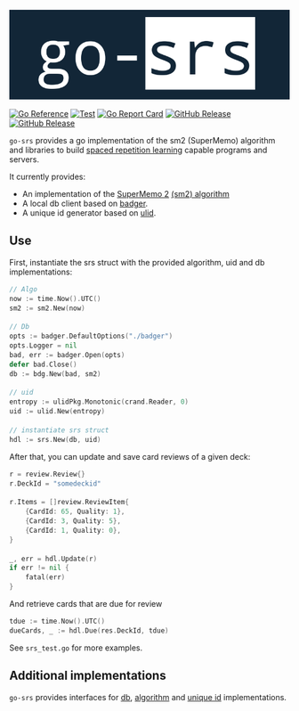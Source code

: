 <p align="center"><img alt="go-srs" src="logo.png"/></p>

[![Go Reference](https://pkg.go.dev/badge/github.com/revelaction/go-srs)](https://pkg.go.dev/github.com/revelaction/go-srs)
[![Test](https://github.com/revelaction/go-srs/actions/workflows/test.yml/badge.svg)](https://github.com/revelaction/go-srs/actions/workflows/test.yml)
[![Go Report Card](https://goreportcard.com/badge/github.com/revelaction/go-srs)](https://goreportcard.com/report/github.com/revelaction/go-srs)
[![GitHub Release](https://img.shields.io/github/v/release/revelaction/go-srs?style=flat)]()
[![GitHub Release](https://img.shields.io/badge/built_with-Go-00ADD8.svg?style=flat-square)]() 



`go-srs` provides a go implementation of the sm2 (SuperMemo) algorithm and libraries to build [spaced repetition
learning](https://en.wikipedia.org/wiki/Spaced_repetition) capable programs and
servers.

It currently provides: 

- An implementation of the [SuperMemo 2](https://www.supermemo.com/english/ol/sm2.htm) [(sm2) algorithm](algo/sm2/sm2.go)
- A local db client based on [badger](https://github.com/outcaste-io/badger).
- A unique id generator based on [ulid](https://github.com/oklog/ulid).

## Use

First, instantiate the srs struct with the provided algorithm, uid and db implementations:

```go
// Algo
now := time.Now().UTC()
sm2 := sm2.New(now)

// Db
opts := badger.DefaultOptions("./badger")
opts.Logger = nil
bad, err := badger.Open(opts)
defer bad.Close()
db := bdg.New(bad, sm2)

// uid
entropy := ulidPkg.Monotonic(crand.Reader, 0)
uid := ulid.New(entropy)

// instantiate srs struct
hdl := srs.New(db, uid)
```


After that, you can update and save card reviews of a given deck:

```go
r = review.Review{}
r.DeckId = "somedeckid"

r.Items = []review.ReviewItem{
    {CardId: 65, Quality: 1},
    {CardId: 3, Quality: 5},
    {CardId: 1, Quality: 0},
}

_, err = hdl.Update(r)
if err != nil {
    fatal(err)
}
```


And retrieve cards that are due for review

```go
tdue := time.Now().UTC()
dueCards, _ := hdl.Due(res.DeckId, tdue)
```


See `srs_test.go` for more examples.

## Additional implementations

`go-srs` provides interfaces for [db](db/db.go), [algorithm](algo/algo.go) and
[unique id](uid/uid.go) implementations.

